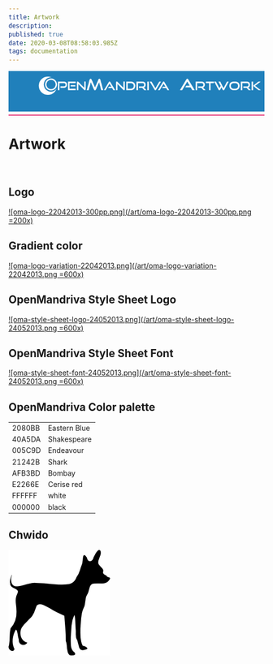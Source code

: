 ```yaml
---
title: Artwork
description: 
published: true
date: 2020-03-08T08:58:03.985Z
tags: documentation
---
```


<div style="height: 80px; width: 100%; background:#2080BB; text-align:right; min-height:36px;">
<img src="/assets/header-artwork.png">
</div>
<div style="margin: 6px 0; height: 2px; width: 100%; background-color: #E2266E;"></div>


# Artwork
<br>

## Logo

[![oma-logo-22042013-300pp.png](/art/oma-logo-22042013-300pp.png =200x)](/art/oma-logo-22042013-300pp.png)

## Gradient color

[![oma-logo-variation-22042013.png](/art/oma-logo-variation-22042013.png =600x)](/art/oma-logo-variation-22042013.png)

## OpenMandriva Style Sheet Logo

[![oma-style-sheet-logo-24052013.png](/art/oma-style-sheet-logo-24052013.png =600x)](/art/oma-style-sheet-logo-24052013.png)

## OpenMandriva Style Sheet Font

[![oma-style-sheet-font-24052013.png](/art/oma-style-sheet-font-24052013.png =600x)](/art/oma-style-sheet-font-24052013.png)

## OpenMandriva Color palette


|      |            |
|------|------------|
|2080BB|Eastern Blue|
|40A5DA|Shakespeare |
|005C9D|Endeavour   |
|21242B|Shark       |
|AFB3BD|Bombay      |
|E2266E|Cerise red  |
|FFFFFF|white       |
|000000|black       |



## Chwido

![chwido200.png](/art/chwido200.png)


	